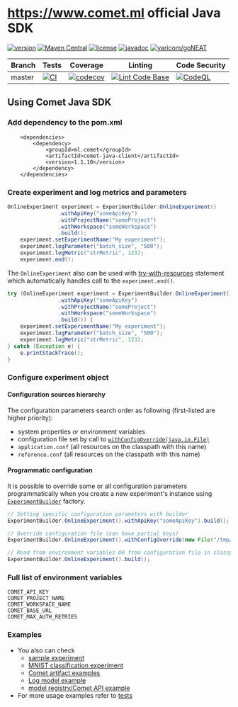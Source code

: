# https://www.comet.ml official Java SDK    
[![version](https://img.shields.io/github/v/tag/comet-ml/comet-java-sdk.svg?sort=semver)](https://github.com/comet-ml/comet-java-sdk/releases/latest) [![Maven Central](https://maven-badges.herokuapp.com/maven-central/ml.comet/comet-java-client/badge.svg)](https://maven-badges.herokuapp.com/maven-central/ml.comet/comet-java-client) [![license](https://img.shields.io/github/license/comet-ml/comet-java-sdk.svg)](https://github.com/comet-ml/comet-java-sdk/blob/master/LICENSE) [![javadoc](https://javadoc.io/badge2/ml.comet/comet-java-client/javadoc.svg)](https://javadoc.io/doc/ml.comet/comet-java-client) [![yaricom/goNEAT](https://tokei.rs/b1/github/comet-ml/comet-java-sdk?category=lines)](https://github.com/comet-ml/comet-java-sdk) 

| Branch | Tests                                                                                      | Coverage                                                                                                                             | Linting                                                                    | Code Security                                                                    |
|--------|--------------------------------------------------------------------------------------------|--------------------------------------------------------------------------------------------------------------------------------------|----------------------------------------------------------------------------|----------------------------------------------------------------------------|
| master | [![CI](https://github.com/comet-ml/comet-java-sdk/actions/workflows/ci-maven.yml/badge.svg)](https://github.com/comet-ml/comet-java-sdk/workflows/ci-maven.yml) | [![codecov](https://codecov.io/gh/comet-ml/comet-java-sdk/branch/master/graph/badge.svg)](https://codecov.io/gh/comet-ml/comet-java-sdk) | [![Lint Code Base](https://github.com/comet-ml/comet-java-sdk/actions/workflows/super-linter.yml/badge.svg)](https://github.com/comet-ml/comet-java-sdk/actions/workflows/super-linter.yml) | [![CodeQL](https://github.com/comet-ml/comet-java-sdk/actions/workflows/codeQL.yml/badge.svg)](https://github.com/comet-ml/comet-java-sdk/actions/workflows/codeQL.yml) |

## Using Comet Java SDK
### Add dependency to the pom.xml
```
    <dependencies>
        <dependency>
            <groupId>ml.comet</groupId>
            <artifactId>comet-java-client</artifactId>
            <version>1.1.10</version>
        </dependency>
    </dependencies>
```
### Create experiment and log metrics and parameters
```java
OnlineExperiment experiment = ExperimentBuilder.OnlineExperiment()
                .withApiKey("someApiKey")
                .withProjectName("someProject")
                .withWorkspace("someWorkspace")
                .build();
    experiment.setExperimentName("My experiment");
    experiment.logParameter("batch_size", "500");
    experiment.logMetric("strMetric", 123);
    experiment.end();
```
The ```OnlineExperiment``` also can be used with [try-with-resources](https://docs.oracle.com/javase/tutorial/essential/exceptions/tryResourceClose.html) statement which automatically
handles call to the ```experiment.end()```.
```java
try (OnlineExperiment experiment = ExperimentBuilder.OnlineExperiment()
                .withApiKey("someApiKey")
                .withProjectName("someProject")
                .withWorkspace("someWorkspace")
                .build()) {
    experiment.setExperimentName("My experiment");
    experiment.logParameter("batch_size", "500");
    experiment.logMetric("strMetric", 123);
} catch (Exception e) {
    e.printStackTrace();
}
```

### Configure experiment object

#### Configuration sources hierarchy

The configuration parameters search order as following (first-listed are higher priority):
 * system properties or environment variables
 * configuration file set by call to [```withConfigOverride(java.io.File)```](comet-java-client/src/main/java/ml/comet/experiment/builder/BaseCometBuilder.java)
 * ```application.conf``` (all resources on the classpath with this name)
 * ```reference.conf``` (all resources on the classpath with this name)
 
#### Programmatic configuration

It is possible to override some or all configuration parameters programmatically when 
you create a new experiment's instance using [```ExperimentBuilder```](comet-java-client/src/main/java/ml/comet/experiment/ExperimentBuilder.java)
factory.
```java
// Setting specific configuration parameters with builder
ExperimentBuilder.OnlineExperiment().withApiKey("someApiKey").build();

// Override configuration file (can have partial keys)
ExperimentBuilder.OnlineExperiment().withConfigOverride(new File("/tmp/comet.conf")).build();

// Read from environment variables OR from configuration file in classpath (application.conf)
ExperimentBuilder.OnlineExperiment().build();
```

### Full list of environment variables
```text
COMET_API_KEY
COMET_PROJECT_NAME
COMET_WORKSPACE_NAME
COMET_BASE_URL
COMET_MAX_AUTH_RETRIES
```

### Examples

* You also can check 
  * [sample experiment](comet-examples/src/main/java/ml/comet/examples/OnlineExperimentExample.java)
  * [MNIST classification experiment](comet-examples/src/main/java/ml/comet/examples/mnist/MnistExperimentExample.java)
  * [Comet artifact examples](comet-examples/src/main/java/ml/comet/examples/ArtifactExample.java)
  * [Log model example](comet-examples/src/main/java/ml/comet/examples/LogModelExample.java)
  * [model registry/Comet API example](comet-examples/src/main/java/ml/comet/examples/RegistryModelExample.java)
* For more usage examples refer to [tests](comet-java-client/src/test/java/ml/comet/experiment)
